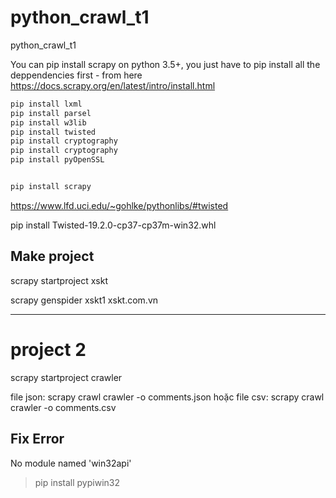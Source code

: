 # python_crawl_t1
python_crawl_t1

You can pip install scrapy on python 3.5+, you just have to pip install all the deppendencies first - from here https://docs.scrapy.org/en/latest/intro/install.html

```python
pip install lxml
pip install parsel
pip install w3lib
pip install twisted
pip install cryptography
pip install cryptography
pip install pyOpenSSL


pip install scrapy
```


https://www.lfd.uci.edu/~gohlke/pythonlibs/#twisted

pip install Twisted-19.2.0-cp37-cp37m-win32.whl

## Make project

scrapy startproject xskt


scrapy genspider xskt1 xskt.com.vn


---

# project 2

scrapy startproject crawler

file json:
scrapy crawl crawler -o comments.json
hoặc file csv:
scrapy crawl crawler -o comments.csv

## Fix Error

No module named 'win32api'
>pip install pypiwin32

